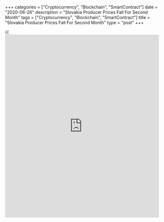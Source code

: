 +++
categories = ["Cryptocurrency", "Blockchain", "SmartContract"]
date = "2020-06-26"
description = "Slovakia Producer Prices Fall For Second Month"
tags = ["Cryptocurrency", "Blockchain", "SmartContract"]
title = "Slovakia Producer Prices Fall For Second Month"
type = "post"
+++

{{<iframe id="large-banner" src="https://www.bounty.group/#slide=21.0" width="100%" height="600" scrolling="no" style="border: 0px solid rgb(216, 221, 230); border-radius: 3px;">}}

Slovakia's producer price declined for the second straight month in May,
figures from the Statistical Office of the Slovak Republic showed on
Friday.

The producer price index fell 1.5 percent year-on-year in May, following
a 0.3 percent decrease in April.

The domestic market prices declined 0.5 percent annually in May, after a
1.4 percent increase in the previous month.

Prices for mining and quarrying declined 5.1 percent annually in May and
that in manufacturing fell 3.7 percent.

Meanwhile, prices for electricity, gas, steam and air-condition supply
grew 5.0 percent and those of water supply gained 1.5 percent.

On a monthly basis, producer prices fell 0.8 percent in May, following a
1.6 percent decrease in the preceding month.

For comments and feedback [contact](https://www.playgroundfx.com/contact/): editorial@rtt[news](https://www.letsplayfx.com/blog/forex-news-website/).com

[Economic News][1]

 **What parts of the world are seeing the best (and worst) economic
performances lately? Click[here][2] to check out our [Econ Scorecard][2]
and find out! See up-to-the-moment [ranking](https://www.playgroundfx.com/blog/crypto-exchange-ranking/)s for the best and worst
performers in [GDP][2], [unemployment rate][3], [inflation][4] and much
more.**

   1. www.rtt[news](https://www.letsplayfx.com/blog/forex-news-website/).com/Content/EconomicNews.aspx
   2. www.rtt[news](https://www.letsplayfx.com/blog/forex-news-website/).com/economic-scorecard/world-rank/GDP/highest-performance.aspx
   3. www.rtt[news](https://www.letsplayfx.com/blog/forex-news-website/).com/economic-scorecard/world-rank/unemployment-rate/lowest-performance.aspx
   4. www.rtt[news](https://www.letsplayfx.com/blog/forex-news-website/).com/economic-scorecard/world-rank/CPI/highest-performance.aspx